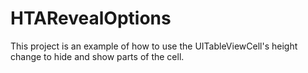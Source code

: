 HTARevealOptions
================

This project is an example of how to use the UITableViewCell's height change to hide and show parts of the cell.

